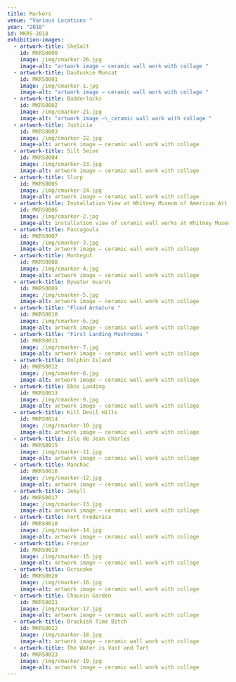 ```yaml
---
title: Markers
venue: "Various Locations "
year: "2018"
id: MKRS-2018
exhibition-images:
  - artwork-title: SheSalt
    id: MKRS0000
    image: /img/cmarker-26.jpg
    image-alt: "artwork image – ceramic wall work with collage "
  - artwork-title: Daufuskie Muscat
    id: MKRS0001
    image: /img/cmarker-1.jpg
    image-alt: "artwork image – ceramic wall work with collage "
  - artwork-title: Badderlocks
    id: MKRS0002
    image: /img/cmarker-21.jpg
    image-alt: "artwork image –\_ceramic wall work with collage "
  - artwork-title: Justicia
    id: MKRS0003
    image: /img/cmarker-22.jpg
    image-alt: artwork image – ceramic wall work with collage
  - artwork-title: Silt Seive
    id: MKRS0004
    image: /img/cmarker-23.jpg
    image-alt: artwork image – ceramic wall work with collage
  - artwork-title: Slurp
    id: MKRS0005
    image: /img/cmarker-24.jpg
    image-alt: artwork image – ceramic wall work with collage
  - artwork-title: Installation View at Whitney Museum of American Art
    id: MKRS0006
    image: /img/cmarker-2.jpg
    image-alt: installation view of ceramic wall works at Whitney Museum of American Art
  - artwork-title: Pascagoula
    id: MKRS0007
    image: /img/cmarker-3.jpg
    image-alt: artwork image – ceramic wall work with collage
  - artwork-title: Montegut
    id: MKRS0008
    image: /img/cmarker-4.jpg
    image-alt: artwork image – ceramic wall work with collage
  - artwork-title: Bywater Guards
    id: MKRS0009
    image: /img/cmarker-5.jpg
    image-alt: artwork image – ceramic wall work with collage
  - artwork-title: "Flood Armature "
    id: MKRS0010
    image: /img/cmarker-6.jpg
    image-alt: artwork image – ceramic wall work with collage
  - artwork-title: "First Landing Mushrooms "
    id: MKRS0011
    image: /img/cmarker-7.jpg
    image-alt: artwork image – ceramic wall work with collage
  - artwork-title: Dolphin Island
    id: MKRS0012
    image: /img/cmarker-8.jpg
    image-alt: artwork image – ceramic wall work with collage
  - artwork-title: Ebos Landing
    id: MKRS0013
    image: /img/cmarker-9.jpg
    image-alt: artwork image – ceramic wall work with collage
  - artwork-title: Kill Devil Hills
    id: MKRS0014
    image: /img/cmarker-10.jpg
    image-alt: artwork image – ceramic wall work with collage
  - artwork-title: Isle de Jean Charles
    id: MKRS0015
    image: /img/cmarker-11.jpg
    image-alt: artwork image – ceramic wall work with collage
  - artwork-title: Manchac
    id: MKRS0016
    image: /img/cmarker-12.jpg
    image-alt: artwork image – ceramic wall work with collage
  - artwork-title: Jekyll
    id: MKRS0017
    image: /img/cmarker-13.jpg
    image-alt: artwork image – ceramic wall work with collage
  - artwork-title: Fort Frederica
    id: MKRS0018
    image: /img/cmarker-14.jpg
    image-alt: artwork image – ceramic wall work with collage
  - artwork-title: Frenier
    id: MKRS0019
    image: /img/cmarker-15.jpg
    image-alt: artwork image – ceramic wall work with collage
  - artwork-title: Ocracoke
    id: MKRS0020
    image: /img/cmarker-16.jpg
    image-alt: artwork image – ceramic wall work with collage
  - artwork-title: Chauvin Garden
    id: MKRS0021
    image: /img/cmarker-17.jpg
    image-alt: artwork image – ceramic wall work with collage
  - artwork-title: Brackish Time Bitch
    id: MKRS0022
    image: /img/cmarker-18.jpg
    image-alt: artwork image – ceramic wall work with collage
  - artwork-title: The Water is Vast and Tart
    id: MKRS0023
    image: /img/cmarker-19.jpg
    image-alt: artwork image – ceramic wall work with collage
---
```

